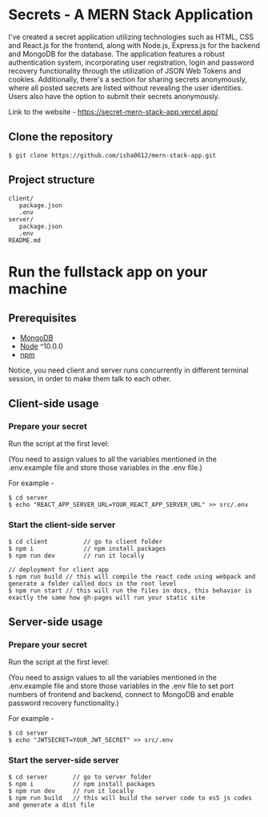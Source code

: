# Secrets - A MERN Stack Application


I've created a secret application utilizing technologies such as HTML, CSS and React.js for the frontend, along with Node.js, Express.js for the backend and MongoDB for the database. The application features a robust authentication system, incorporating user registration, login and password recovery functionality through the utilization of JSON Web Tokens and cookies. Additionally, there's a section for sharing secrets anonymously, where all posted secrets are listed without revealing the user identities. Users also have the option to submit their secrets anonymously.

Link to the website - https://secret-mern-stack-app.vercel.app/

## Clone the repository
```terminal
$ git clone https://github.com/isha0612/mern-stack-app.git
```

## Project structure
```terminal
client/
   package.json
   .env 
server/
   package.json
   .env 
README.md
```


# Run the fullstack app on your machine 

## Prerequisites
- [MongoDB](https://gist.github.com/nrollr/9f523ae17ecdbb50311980503409aeb3)
- [Node](https://nodejs.org/en/download/) ^10.0.0
- [npm](https://nodejs.org/en/download/package-manager/)

Notice, you need client and server runs concurrently in different terminal session, in order to make them talk to each other.

## Client-side usage

### Prepare your secret

Run the script at the first level:

(You need to assign values to all the variables mentioned in the .env.example file and store those variables in the .env file.)

For example -

```terminal
$ cd server
$ echo "REACT_APP_SERVER_URL=YOUR_REACT_APP_SERVER_URL" >> src/.env
```

### Start the client-side server

```terminal
$ cd client          // go to client folder
$ npm i              // npm install packages
$ npm run dev        // run it locally

// deployment for client app
$ npm run build // this will compile the react code using webpack and generate a folder called docs in the root level
$ npm run start // this will run the files in docs, this behavior is exactly the same how gh-pages will run your static site
```


## Server-side usage

### Prepare your secret

Run the script at the first level:

(You need to assign values to all the variables mentioned in the .env.example file and store those variables in the .env file to  set port numbers of frontend and backend, connect to MongoDB and enable password recovery functionality.)

For example -

```terminal
$ cd server
$ echo "JWTSECRET=YOUR_JWT_SECRET" >> src/.env
```

### Start the server-side server

```terminal
$ cd server       // go to server folder
$ npm i           // npm install packages
$ npm run dev     // run it locally
$ npm run build   // this will build the server code to es5 js codes and generate a dist file
```